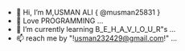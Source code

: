 - 👋 Hi, I’m M,USMAN ALI { @musman25831 }
- 👀 Love PROGRAMMING ...
- 🌱 I’m currently learning  B_E_H_A_V_I_O_U_R"s ...
- 📫  reach me by "!usman232429@gmail.com!" ...

<!---
musman25831/musman25831 is a ✨ special ✨ repository because its `README.md` (this file) appears on your GitHub profile.
You can click the Preview link to take a look at your changes.
--->
